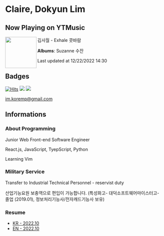 # Claire, Dokyun Lim

## Now Playing on YTMusic

[<img align="left" width="100" src="https://lh3.googleusercontent.com/O1mvTz_kKQ7xR4tV3PuL3a_WzRYD2S8HVXTlKmQtlzZl4HsQ9v17cPPCIq61U_UEIP_9CxMT1f2lddk">](https://music.youtube.com/watch?v=TURfQ2tzPS8)

김사월 - Exhale 콧바람

**Albums**: Suzanne 수잔

Last updated at 12/22/2022 14:30

## Badges

[![Hits](https://hits.seeyoufarm.com/api/count/incr/badge.svg?url=https%3A%2F%2Fgithub.com%2Fkoremp%2Fkormep&count_bg=%2379C83D&title_bg=%23555555&icon=&icon_color=%23E7E7E7&title=hits&edge_flat=false)](https://hits.seeyoufarm.com)
<a href="https://dev.to/koremp"><img src="https://img.shields.io/badge/dev.to-0A0A0A?style=for-the-badge&logo=devdotto&logoColor=white"/></a>
<a href="https://www.linkedin.com/in/koremp"><img src="https://img.shields.io/badge/LinkedIn-0077B5?style=flat-square&logo=linkedin&logoColor=white"/></a>

im.koremp@gmail.com

## Informations

### About Programming

Junior Web Front-end Software Engineer

React.js, JavaScript, TyepScript, Python

Learning Vim

### Military Service

Transfer to Industrial Technical Personnel - reservist duty

산업기능요원 보충역으로 편입이 가능합니다. (특성화고- 대덕소프트웨어마이스터고- 졸업 (2019.01), 정보처리기능사/전자캐드기능사 보유)

### Resume

* [KR - 2022.10](./resume/README.md)
* [EN - 2022.10](./resume/README.en.md)
